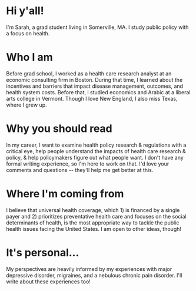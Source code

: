 # Hi y'all!

I'm Sarah, a grad student living in Somerville, MA. I study public policy with a focus on health.

# Who I am
Before grad school, I worked as a health care research analyst at an economic consulting firm in Boston. During that time, I learned about the incentives and barriers that impact disease management, outcomes, and health system costs. Before that, i studied economics and Arabic at a liberal arts college in Vermont. Though I love New England, I also miss Texas, where I grew up.

# Why you should read
In my career, I want to examine health policy research & regulations with a critical eye, help people understand the impacts of health care research & policy, & help policymakers figure out what people want. I don't have any formal writing experience, so I'm here to work on that. I'd love your comments and questions -- they'll help me get better at this.

# Where I'm coming from
I believe that universal health coverage, which 1) is financed by a single payer and 2) prioritizes preventative health care and focuses on the social determinants of health, is the most appropriate way to tackle the public health issues facing the United States. I am open to other ideas, though!

# It's personal...
My perspectives are heavily informed by my experiences with major depressive disorder, migraines, and a nebulous chronic pain disorder. I'll write about these experiences too!

